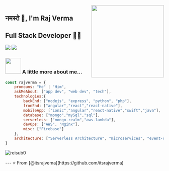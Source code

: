 <img align='right' src="https://media.giphy.com/media/M9gbBd9nbDrOTu1Mqx/giphy.gif" width="230">

## नमस्ते 🙏, I'm Raj Verma 
## Full Stack Developer 👨‍💻

[![](https://img.shields.io/badge/LinkedIn-itsrajverma-blue)](https://www.linkedin.com/in/itsrajverma/)
[![](https://img.shields.io/badge/Gmail-info.mrverma%40gmail.com-red)](mailto:info.mrverma@gmail.com)


### <img src="https://media.giphy.com/media/VgCDAzcKvsR6OM0uWg/giphy.gif" width="50"> A little more about me...  

```javascript
const rajverma = {
    pronouns: "He" | "Him",
    askMeAbout: ["app dev", "web dev", "tech"],
    technologies:{
        backEnd: ["nodejs", "express", "python", "php"],
        fronEnd: ["angular","react","react-native"],
        mobileApp: ["ionic","angular","react-native","swift","java"],
        database: ["mongo","mySql","sql"],
        serverless: ["mongo-realm","aws-lambda"],
        devOps: ["AWS", "Nginx"],
        misc: ["Firebase"]
    },
    architecture: ["Serverless Architecture", "microservices", "event-driven", "Single page applications"],
}
```
<p align="left">
  <img src="https://github-readme-stats.vercel.app/api?username=itsrajverma&show_icons=true" alt="reisub0" /> 

</p>
<p align="left"> </p>
---
⭐️ From [@itsrajvema](https://github.com/itsrajverma)
